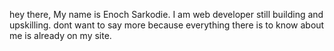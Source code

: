 hey there, 
My name is Enoch Sarkodie. I am web developer still building and upskilling. dont want to say more because everything there is to know about me is already on my site.  